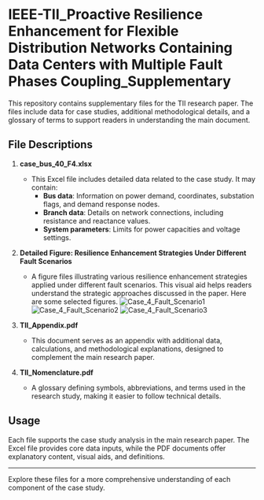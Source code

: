 # IEEE-TII_Proactive Resilience Enhancement for Flexible Distribution Networks Containing Data Centers with Multiple Fault Phases Coupling_Supplementary

This repository contains supplementary files for the TII research paper. The files include data for case studies, additional methodological details, and a glossary of terms to support readers in understanding the main document.

## File Descriptions

1. **case_bus_40_F4.xlsx**
   - This Excel file includes detailed data related to the case study. It may contain:
     - **Bus data**: Information on power demand, coordinates, substation flags, and demand response nodes.
     - **Branch data**: Details on network connections, including resistance and reactance values.
     - **System parameters**: Limits for power capacities and voltage settings.

2. **Detailed Figure: Resilience Enhancement Strategies Under Different Fault Scenarios**
   - A figure files illustrating various resilience enhancement strategies applied under different fault scenarios. This visual aid helps readers understand the strategic approaches discussed in the paper. Here are some selected figures.
![Case_4_Fault_Scenario1](https://github.com/user-attachments/assets/ab2de632-f86a-4e21-a3aa-0740abb74d89)
![Case_4_Fault_Scenario2](https://github.com/user-attachments/assets/246b8320-de4e-427d-a798-407876ce7017)
![Case_4_Fault_Scenario3](https://github.com/user-attachments/assets/06de156b-32b3-4d92-b7a1-713c3e9b6b21)



3. **TII_Appendix.pdf**
   - This document serves as an appendix with additional data, calculations, and methodological explanations, designed to complement the main research paper.

4. **TII_Nomenclature.pdf**
   - A glossary defining symbols, abbreviations, and terms used in the research study, making it easier to follow technical details.

## Usage

Each file supports the case study analysis in the main research paper. The Excel file provides core data inputs, while the PDF documents offer explanatory content, visual aids, and definitions.

---

Explore these files for a more comprehensive understanding of each component of the case study.
